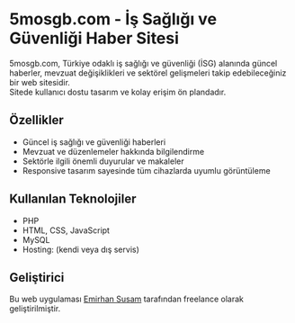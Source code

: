 # 5mosgb.com - İş Sağlığı ve Güvenliği Haber Sitesi

5mosgb.com, Türkiye odaklı iş sağlığı ve güvenliği (İSG) alanında güncel haberler, mevzuat değişiklikleri ve sektörel gelişmeleri takip edebileceğiniz bir web sitesidir.  
Sitede kullanıcı dostu tasarım ve kolay erişim ön plandadır.

## Özellikler
- Güncel iş sağlığı ve güvenliği haberleri
- Mevzuat ve düzenlemeler hakkında bilgilendirme
- Sektörle ilgili önemli duyurular ve makaleler
- Responsive tasarım sayesinde tüm cihazlarda uyumlu görüntüleme

## Kullanılan Teknolojiler
- PHP
- HTML, CSS, JavaScript
- MySQL
- Hosting: (kendi veya dış servis)

## Geliştirici
Bu web uygulaması [Emirhan Susam](https://bionluk.com/emirhansusam1107) tarafından freelance olarak geliştirilmiştir.

